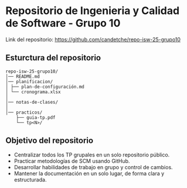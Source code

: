 # Repositorio de Ingenieria y Calidad de Software - Grupo 10

Link del repositorio: https://github.com/candetche/repo-isw-25-grupo10

## Esturctura del repositorio

```plaintext
repo-isw-25-grupo10/
│── README.md
│── planificacion/
│ ├── plan-de-configuración.md
│ └── cronograma.xlsx
│
│── notas-de-clases/
│
│── practicos/
    ├── guia-tp.pdf
    └── tp<N>/
```

## Objetivo del repositorio

- Centralizar todos los TP grupales en un solo repositorio público.
- Practicar metodologías de SCM usando GitHub.
- Desarrollar habilidades de trabajo en grupo y control de cambios.
- Mantener la documentación en un solo lugar, de forma clara y estructurada.
